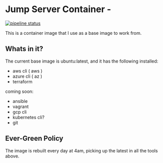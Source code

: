 # Jump Server Container - 
[![pipeline status](https://gitlab.com/js-devops/sysadmin/jump-server/badges/master/pipeline.svg)](https://gitlab.com/js-devops/sysadmin/jump-server/commits/master)

This is a container image that I use as a base image to work from.

## Whats in it?

The current base image is ubuntu:latest, and it has the following installed:

* aws cli ( aws )
* azure cli ( az )
* terraform

coming soon:

* ansible
* vagrant
* gcp cli
* kubernetes cli?
* git

## Ever-Green Policy

The image is rebuilt every day at 4am, picking up the latest in all the tools above. 
